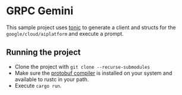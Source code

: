 # GRPC Gemini

This sample project uses [tonic][1] to generate a client and structs for the
`google/cloud/aiplatform` and execute a prompt.

## Running the project

 - Clone the project with `git clone --recurse-submodules`
 - Make sure the [protobuf compiler][1] is installed on your system and available to rustc in your path.
 - Execute `cargo run`.

 [1]: https://crates.io/crates/tonic
 [2]: https://github.com/protocolbuffers/protobuf
 [3]: https://git-scm.com/book/en/v2/Git-Tools-Submodules
